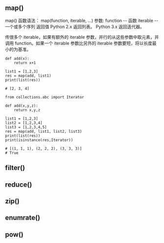 ## map()
map() 函数语法：
    map(function, iterable, ...)
参数:
    function -- 函数
    iterable -- 一个或多个序列
返回值
    Python 2.x 返回列表。
    Python 3.x 返回迭代器。

传很多个 iterable，如果有额外的 iterable 参数，并行的从这些参数中取元素，并调用 function。如果一个 iterable 参数比另外的 iterable 参数要短，将以长度最小的为基准。

```
def add(x):
    return x+1

list1 = [1,2,3]
res = map(add, list1)
print(list(res))

# [2, 3, 4]
```
```
from collections.abc import Iterator

def add(x,y,z):
    return x,y,z

list1 = [1,2,3]
list2 = [1,2,3,4]
list3 = [1,2,3,4,5]
res = map(add, list1, list2, list3)
print(list(res))
print(isinstance(res,Iterator))

# [(1, 1, 1), (2, 2, 2), (3, 3, 3)]
# True
```
## filter()
## reduce()
## zip()
## enumrate()

## pow()